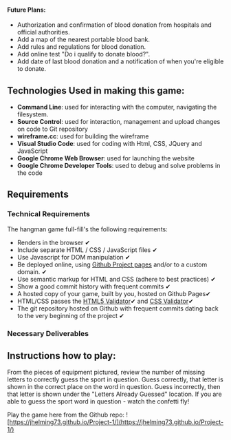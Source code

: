


#### Future Plans:

- Authorization and confirmation of blood donation from hospitals and official authorities.
- Add a map of the nearest portable blood bank.
- Add rules and regulations for blood donation.
- Add online test "Do i qualify to donate blood?".
- Add date of last blood donation and a notification of when you're eligible to donate.

## Technologies Used in making this game:
- **Command Line**: used for interacting with the computer, navigating the filesystem.
- **Source Control**: used for interaction, management and upload changes on code to Git repository
- **wireframe.cc**: used for building the wireframe
- **Visual Studio Code**: used for coding with Html, CSS, JQuery and JavaScript
- **Google Chrome Web Browser**: used for launching the website
- **Google Chrome Developer Tools**: used to debug and solve problems in the code


## Requirements

### Technical Requirements

The hangman game full-fill's the following requirements:

- Renders in the browser ✔
- Include separate HTML / CSS / JavaScript files ✔
- Use Javascript for DOM manipulation ✔
- Be deployed online, using [Github Project pages](https://pages.github.com)
  and/or to a custom domain. ✔
- Use semantic markup for HTML and CSS (adhere to best practices) ✔
- Show a good commit history with frequent commits ✔
- A hosted copy of your game, built by you, hosted on Github Pages✔
- HTML/CSS passes the [HTML5 Validator](https://html5.validator.nu)✔
  and [CSS Validator](https://jigsaw.w3.org/css-validator/)✔
- The git repository hosted on Github with frequent commits dating back to the
  very beginning of the project ✔

### Necessary Deliverables


## Instructions how to play:
From the pieces of equipment pictured, review the number of missing letters to correctly guess the sport in question. Guess correctly, that letter is shown in the correct place on the word in question. Guess incorrectly, then that letter is shown under the "Letters Already Guessed" location. If you are able to guess the sport word in question - watch the confetti fly!

Play the game here from the Github repo:
![https://jhelming73.github.io/Project-1/](https://jhelming73.github.io/Project-1/)